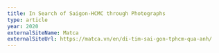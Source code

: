 ```yaml
---
title: In Search of Saigon-HCMC through Photographs
type: article
year: 2020
externalSiteName: Matca
externalSiteUrl: https://matca.vn/en/di-tim-sai-gon-tphcm-qua-anh/
---
```

